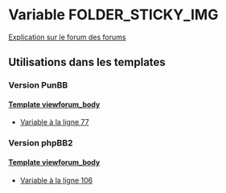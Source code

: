 # Variable FOLDER_STICKY_IMG
[Explication sur le forum des forums](http://forum.forumactif.com/t294113-listing-des-variables#FOLDER_STICKY_IMG)
## Utilisations dans les templates
### Version PunBB
#### [Template viewforum_body](punbb/viewforum_body.md)
* [Variable à la ligne 77](../punbb/viewforum_body.tpl#L77)
### Version phpBB2
#### [Template viewforum_body](subsilver/viewforum_body.md)
* [Variable à la ligne 106](../subsilver/viewforum_body.tpl#L106)